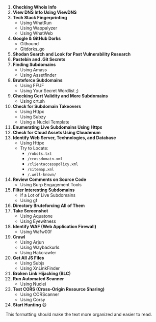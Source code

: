 1. **Checking Whois Info**
2. **View DNS Info Using ViewDNS**
3. **Tech Stack Fingerprinting**
   - Using WhatRun
   - Using Wappalyzer
   - Using WhatWeb
4. **Google & GitHub Dorks**
   - Githound
   - Gitdorks_go
5. **Shodan Search and Look for Past Vulnerability Research**
6. **Pastebin and .Git Secrets**
7. **Finding Subdomains**
   - Using Amass
   - Using Assetfinder
8. **Bruteforce Subdomains**
   - Using FFUF
   - Using Your Secret Wordlist ;)
9. **Checking Cert Validity and More Subdomains**
   - Using crt.sh
10. **Check for Subdomain Takeovers**
    - Using Httpx
    - Using Subzy
    - Using a Nuclei Template
11. **Enumerating Live Subdomains Using Httpx**
12. **Check for Cloud Assets Using Cloudenum**
13. **Identify Web Server, Technologies, and Database**
    - Using Httpx
    - Try to Locate:
      - `/robots.txt`
      - `/crossdomain.xml`
      - `/clientaccesspolicy.xml`
      - `/sitemap.xml`
      - `/.well-known/`
14. **Review Comments on Source Code**
    - Using Burp Engagement Tools
15. **Filter Interesting Subdomains**
    - If a Lot of Live Subdomains
    - Using gf
16. **Directory Bruteforcing All of Them**
17. **Take Screenshot**
    - Using Aquatone
    - Using Eyewitness
18. **Identify WAF (Web Application Firewall)**
    - Using Wafw00f
19. **Crawl**
    - Using Arjun
    - Using Waybackurls
    - Using Hakcrawler
20. **Get All JS Files**
    - Using Subjs
    - Using XnLinkFinder
21. **Broken Link Hijacking (BLC)**
22. **Run Automated Scanner**
    - Using Nuclei
23. **Test CORS (Cross-Origin Resource Sharing)**
    - Using CORScanner
    - Using Corsy
24. **Start Hunting** 😄

This formatting should make the text more organized and easier to read.
